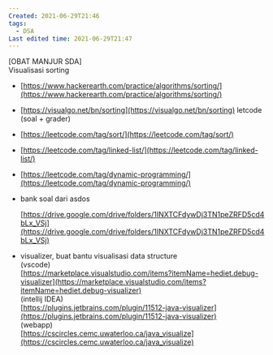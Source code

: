 ```yaml
---
Created: 2021-06-29T21:46
tags:
  - DSA
Last edited time: 2021-06-29T21:47
---
```

[OBAT MANJUR SDA]  
Visualisasi sorting  
- [https://www.hackerearth.com/practice/algorithms/sorting/](https://www.hackerearth.com/practice/algorithms/sorting/)
- [https://visualgo.net/bn/sorting](https://visualgo.net/bn/sorting)
letcode (soal + grader)
- [https://leetcode.com/tag/sort/](https://leetcode.com/tag/sort/)
- [https://leetcode.com/tag/linked-list/](https://leetcode.com/tag/linked-list/)
- [https://leetcode.com/tag/dynamic-programming/](https://leetcode.com/tag/dynamic-programming/)
- bank soal dari asdos  
      
    [https://drive.google.com/drive/folders/1INXTCFdywDj3TN1peZRFD5cd4bLx_VSj](https://drive.google.com/drive/folders/1INXTCFdywDj3TN1peZRFD5cd4bLx_VSj)
- visualizer, buat bantu visualisasi data structure  
    (vscode)  
    [https://marketplace.visualstudio.com/items?itemName=hediet.debug-visualizer](https://marketplace.visualstudio.com/items?itemName=hediet.debug-visualizer)  
    (intellij IDEA)  
    [https://plugins.jetbrains.com/plugin/11512-java-visualizer](https://plugins.jetbrains.com/plugin/11512-java-visualizer)  
    (webapp)  
    [https://cscircles.cemc.uwaterloo.ca/java_visualize](https://cscircles.cemc.uwaterloo.ca/java_visualize)
